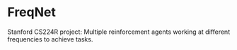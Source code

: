 # FreqNet
Stanford CS224R project: Multiple reinforcement agents working at different frequencies to achieve tasks.
